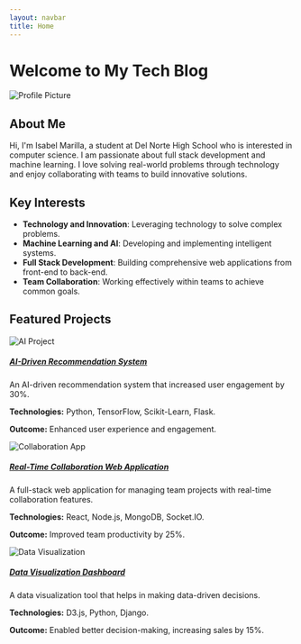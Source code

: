 ```yaml
---
layout: navbar
title: Home
---
```






# Welcome to My Tech Blog
<img src="https://github.com/username.png" class="profile-pic mt-4" alt="Profile Picture">

## About Me
Hi, I'm Isabel Marilla,  a student at Del Norte High School who is interested in computer science.  I am passionate about full stack development and machine learning.  I love solving real-world problems through technology and enjoy collaborating with teams to build innovative solutions.

## Key Interests
- **Technology and Innovation**: Leveraging technology to solve complex problems.
- **Machine Learning and AI**: Developing and implementing intelligent systems.
- **Full Stack Development**: Building comprehensive web applications from front-end to back-end.
- **Team Collaboration**: Working effectively within teams to achieve common goals.

## Featured Projects
<div class="card-deck mt-4">
    <div class="card">
        <img class="card-img-top" src="path/to/ai-project-image.jpg" alt="AI Project">
        <div class="card-body">
            <h5 class="card-title"><a href="https://github.com/username/ai-recommendation-system">AI-Driven Recommendation System</a></h5>
            <p class="card-text">An AI-driven recommendation system that increased user engagement by 30%.</p>
            <p><strong>Technologies:</strong> Python, TensorFlow, Scikit-Learn, Flask.</p>
            <p><strong>Outcome:</strong> Enhanced user experience and engagement.</p>
        </div>
    </div>
    <div class="card">
        <img class="card-img-top" src="path/to/collaboration-app-image.jpg" alt="Collaboration App">
        <div class="card-body">
            <h5 class="card-title"><a href="https://github.com/username/collaboration-app">Real-Time Collaboration Web Application</a></h5>
            <p class="card-text">A full-stack web application for managing team projects with real-time collaboration features.</p>
            <p><strong>Technologies:</strong> React, Node.js, MongoDB, Socket.IO.</p>
            <p><strong>Outcome:</strong> Improved team productivity by 25%.</p>
        </div>
    </div>
    <div class="card">
        <img class="card-img-top" src="path/to/data-visualization-image.jpg" alt="Data Visualization">
        <div class="card-body">
            <h5 class="card-title"><a href="https://github.com/username/data-visualization-dashboard">Data Visualization Dashboard</a></h5>
            <p class="card-text">A data visualization tool that helps in making data-driven decisions.</p>
            <p><strong>Technologies:</strong> D3.js, Python, Django.</p>
            <p><strong>Outcome:</strong> Enabled better decision-making, increasing sales by 15%.</p>
        </div>
    </div>
</div>